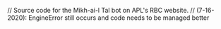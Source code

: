 // Source code for the Mikh-ai-l Tal bot on APL's RBC website. 
// (7-16-2020): EngineError still occurs and code needs to be managed better

